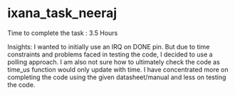 # ixana_task_neeraj
Time to complete the task : 3.5 Hours

Insights:
I wanted to initially use an IRQ on DONE pin. But due to time constraints and problems faced in testing the code, I decided to use a polling approach. 
I am also not sure how to ultimately check the code as time_us function would only update with time. 
I have concentrated more on completing the code using the given datasheet/manual and less on testing the code.